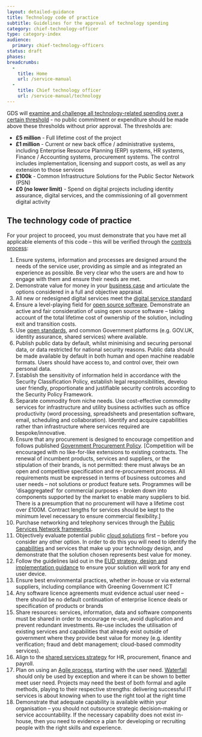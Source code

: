 ```yaml
---
layout: detailed-guidance
title: Technology code of practice
subtitle: Guidelines for the approval of technology spending
category: chief-technology-officer
type: category-index
audience:
  primary: chief-technology-officers
status: draft
phases:
breadcrumbs:
  -
    title: Home
    url: /service-manual
  -
    title: Chief technology officer
    url: /service-manual/technology
---
```


GDS will [examine and challenge all technology-related spending over a certain threshold](https://www.gov.uk/government/publications/cabinet-office-controls-guidance-version-3-1) - no public commitment or expenditure should be made above these thresholds without prior approval. The thresholds are:

* **£5 million** - Full lifetime cost of the project
* **£1 million** - Current or new back office / administrative systems, including Enterprise Resource Planning (ERP) systems, HR systems, Finance / Accounting systems, procurement systems. The control includes implementation, licensing and support costs, as well as any extension to those services
* **£100k** - Common Infrastructure Solutions for the Public Sector Network (PSN)
* **£0 (no lower limit)** - Spend on digital projects including identity assurance, digital services, and the commissioning of all government digital activity

## The technology code of practice

For your project to proceed, you must demonstrate that you have met all applicable elements of this code – this will be verified through the [controls process](/service-manual/agile/spending-controls.html):

1. Ensure systems, information and processes are designed around the needs of the service user, providing as simple and as integrated an experience as possible. Be very clear who the users are and how to engage with them and ensure their needs are met.
2. Demonstrate value for money in your [business case](http://www.hm-treasury.gov.uk/data_greenbook_business.htm) and articulate the options considered in a full and objective appraisal.
3. All new or redesigned digital services meet the [digital service standard](/service-manual/digital-by-default.html)
4. Ensure a level-playing field for [open source software](https://www.gov.uk/government/publications/open-source-procurement-toolkit). Demonstrate an active and fair consideration of using open source software – taking account of the total lifetime cost of ownership of the solution, including exit and transition costs.  
5. Use [open standards](https://www.gov.uk/government/publications/open-standards-principles/open-standards-principles), and common Government platforms (e.g. GOV.UK, identity assurance, shared services) where available. 
6. Publish public data by default, whilst minimising and securing personal data, or data restricted for national security reasons. Public data should be made available by default in both human and open machine readable formats. Users should have access to, and control over, their own personal data.
7. Establish the sensitivity of information held in accordance with the Security Classification Policy, establish legal responsibilities, develop user friendly, proportionate and justifiable security controls according to the Security Policy Framework.
8. Separate commodity from niche needs. Use cost-effective commodity services for infrastructure and utility business activities such as office productivity (word processing, spreadsheets and presentation software, email, scheduling and collaboration). Identify and acquire capabilities rather than infrastructure where services required are bespoke/innovative.
9. Ensure that any procurement is designed to encourage competition and follows published [Government Procurement Policy](https://www.gov.uk/government/policies/buying-and-managing-government-goods-and-services-more-efficiently-and-effectively). [Competition will be encouraged with no like-for-like extensions to existing contracts. The renewal of incumbent products, services and suppliers, or the stipulation of their brands, is not permitted: there must always be an open and competitive specification and re-procurement process. All requirements must be expressed in terms of business outcomes and user needs – not solutions or product feature sets. Programmes will be 'disaggregated' for commercial purposes - broken down into components supported by the market to enable many suppliers to bid. There is a presumption that no procurement will have a lifetime cost over £100M. Contract lengths for services should be kept to the minimum level necessary to ensure commercial flexibility.]
10. Purchase networking and telephony services through the [Public Services Network frameworks](https://www.gov.uk/public-services-network).
11. Objectively evaluate potential public [cloud solutions](https://www.gov.uk/government/news/government-adopts-cloud-first-policy-for-public-sector-it) first – before you consider any other option. In order to do this you will need to identify the [capabilities](/service-manual/making-software/choosing-technology.html#start-with-capabilities-not-implementations) and services that make up your technology design, and demonstrate that the solution chosen represents best value for money.
12. Follow the guidelines laid out in the [EUD strategy, design and implementation guidance](https://www.gov.uk/government/publications/end-user-device-strategy) to ensure your solution will work for any end user device. 
13. Ensure best environmental practices, whether in-house or via external suppliers, including compliance with Greening Government ICT
14. Any software licence agreements must evidence actual user need – there should be no default continuation of enterprise licence deals or specification of products or brands
15. Share resources: services, information, data and software components must be shared in order to encourage re-use, avoid duplication and prevent redundant investments. Re-use includes the utilisation of existing services and capabilities that already exist outside of government where they provide best value for money (e.g. identity verification; fraud and debt management; cloud-based commodity services). 
16. Align to the [shared services strategy](https://www.gov.uk/government/news/next-generation-shared-services-to-save-millions-for-taxpayers) for HR, procurement, finance and payroll.
17. Plan on using an [Agile process](https://www.gov.uk/service-manual/agile/index.html), starting with the user need. [Waterfall](http://en.wikipedia.org/wiki/Waterfall_model) should only be used by exception and where it can be shown to better meet user need. Projects may need the best of both formal and agile methods, playing to their respective strengths: delivering successful IT services is about knowing when to use the right tool at the right time
18. Demonstrate that adequate capability is available within your organisation – you should not outsource strategic decision-making or service accountability. If the necessary capability does not exist in-house, then you need to evidence a plan for developing or recruiting people with the right skills and experience.

